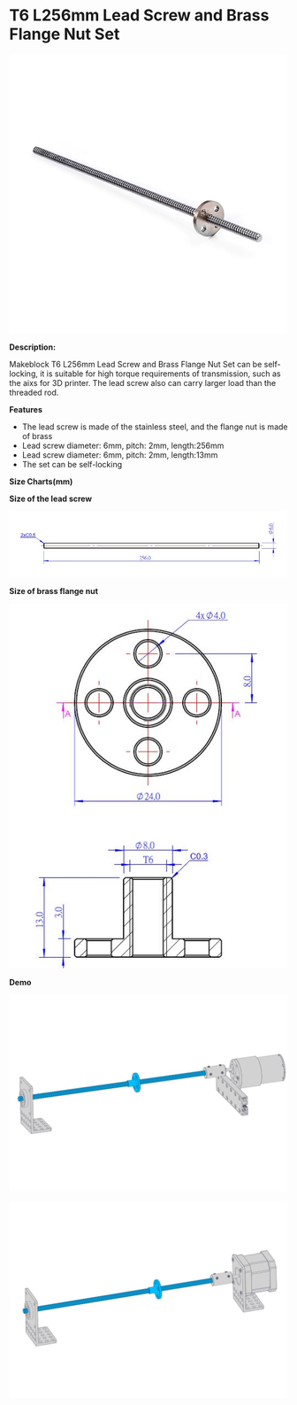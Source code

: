 # T6 L256mm Lead Screw and Brass Flange Nut Set

![](../../../../.gitbook/assets/0%20%2846%29.jpeg)

**Description:**

Makeblock T6 L256mm Lead Screw and Brass Flange Nut Set can be self-locking, it is suitable for high torque requirements of transmission, such as the aixs for 3D printer. The lead screw also can carry larger load than the threaded rod.

**Features**

* The lead screw is made of the stainless steel, and the flange nut is made of brass
* Lead screw diameter: 6mm, pitch: 2mm, length:256mm
* Lead screw diameter: 6mm, pitch: 2mm, length:13mm
* The set can be self-locking

**Size Charts\(mm\)**

**Size of the lead screw**

![](../../../../.gitbook/assets/1.jpeg)

**Size of brass flange nut**

![](../../../../.gitbook/assets/2%20%2828%29.jpeg)

**Demo**

![](../../../../.gitbook/assets/3%20%288%29.jpeg)

![](../../../../.gitbook/assets/4%20%2817%29.jpeg)


